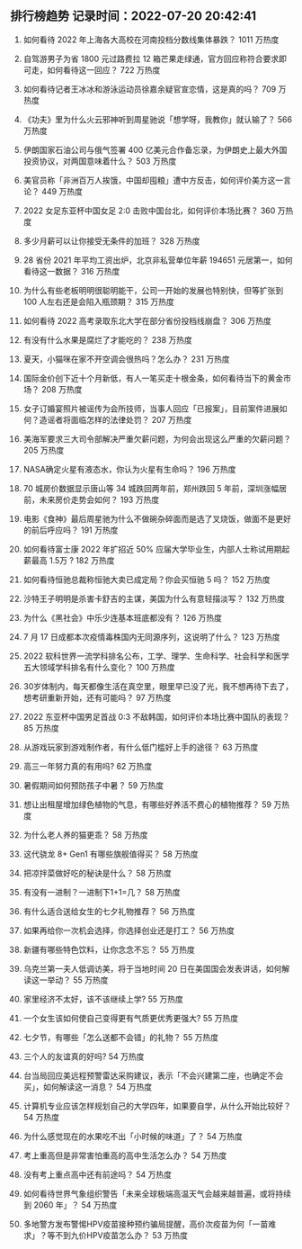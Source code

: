 
## 排行榜趋势 记录时间：2022-07-20 20:42:41
  
  1. 如何看待 2022 年上海各大高校在河南投档分数线集体暴跌？ 1011 万热度
    
  2. 自驾游男子为省 1800 元过路费拉 12 箱芒果走绿通，官方回应称符合要求即可走，如何看待这一回应？ 722 万热度
    
  3. 如何看待记者王冰冰和游泳运动员徐嘉余疑官宣恋情，这是真的吗？ 709 万热度
    
  4. 《功夫》里为什么火云邪神听到周星驰说「想学呀，我教你」就认输了？ 566 万热度
    
  5. 伊朗国家石油公司与俄气签署 400 亿美元合作备忘录，为伊朗史上最大外国投资协议，对两国意味着什么？ 503 万热度
    
  6. 美官员称「非洲百万人挨饿，中国却囤粮」遭中方反击，如何评价美方这一言论？ 449 万热度
    
  7. 2022 女足东亚杯中国女足 2:0 击败中国台北，如何评价本场比赛？ 360 万热度
    
  8. 多少月薪可以让你接受无条件的加班？ 328 万热度
    
  9. 28 省份 2021 年平均工资出炉，北京非私营单位年薪 194651 元居第一，如何看待这一数据？ 316 万热度
    
  10. 为什么有些老板明明很聪明能干，公司一开始的发展也特别快，但等扩张到 100 人左右还是会陷入瓶颈期？ 315 万热度
    
  11. 如何看待 2022 高考录取东北大学在部分省份投档线崩盘？ 306 万热度
    
  12. 有没有什么水果是腐烂了才能吃的？ 238 万热度
    
  13. 夏天，小猫咪在家不开空调会很热吗？怎么办？ 231 万热度
    
  14. 国际金价创下近十个月新低，有人一笔买走十根金条，如何看待当下的黄金市场？ 208 万热度
    
  15. 女子订婚宴照片被谣传为会所技师，当事人回应「已报案」，目前案件进展如何？造谣者将面临怎样的法律处罚？ 207 万热度
    
  16. 美海军要求三大司令部解决严重欠薪问题，为何会出现这么严重的欠薪问题？ 205 万热度
    
  17. NASA确定火星有液态水，你认为火星有生命吗？ 196 万热度
    
  18. 70 城房价数据显示唐山等 34 城跌回两年前，郑州跌回 5 年前，深圳涨幅居前，未来房价走势会如何？ 193 万热度
    
  19. 电影《食神》最后周星驰为什么不做碗杂碎面而是选了叉烧饭，做面不是更好的前后呼应吗？ 191 万热度
    
  20. 如何看待富士康 2022 年扩招近 50% 应届大学毕业生，内部人士称试用期起薪最高 1.5万 ? 182 万热度
    
  21. 如何看待恒驰总裁称恒驰大卖已成定局？你会买恒驰 5 吗？ 152 万热度
    
  22. 沙特王子明明是杀害卡舒吉的主谋，美国为什么有意轻描淡写？ 132 万热度
    
  23. 为什么《黑社会》中乐少连基本班底都没有？ 126 万热度
    
  24. 7 月 17 日成都本次疫情毒株国内无同源序列，这说明了什么？ 123 万热度
    
  25. 2022 软科世界一流学科排名公布，工学、理学、生命科学、社会科学和医学五大领域学科排名有什么变化？ 100 万热度
    
  26. 30岁体制内，每天都像生活在真空里，眼里早已没了光，我不想再待下去了，想考研重新开始，还有可能吗？ 97 万热度
    
  27. 2022 东亚杯中国男足首战 0:3 不敌韩国，如何评价本场比赛中国队的表现？ 85 万热度
    
  28. 从游戏玩家到游戏制作者，有什么低门槛好上手的途径？ 63 万热度
    
  29. 高三一年努力真的有用吗? 62 万热度
    
  30. 暑假期间如何预防孩子中暑？ 59 万热度
    
  31. 想让出租屋增加绿色植物的气息，有哪些好养活不费心的植物推荐？ 59 万热度
    
  32. 为什么老人养的猫更乖？ 58 万热度
    
  33. 这代骁龙 8+ Gen1 有哪些旗舰值得买？ 58 万热度
    
  34. 把凉拌菜做好吃的秘诀是什么？ 58 万热度
    
  35. 有没有一进制？一进制下1+1=几？ 58 万热度
    
  36. 有什么适合送给女生的七夕礼物推荐？ 56 万热度
    
  37. 如果再给你一次机会选择，你选择创业还是打工？ 56 万热度
    
  38. 新疆有哪些特色饮料，让你念念不忘？ 55 万热度
    
  39. 乌克兰第一夫人低调访美，将于当地时间 20 日在美国国会发表讲话，如何解读这一举动？ 55 万热度
    
  40. 家里经济不太好，该不该继续上学? 55 万热度
    
  41. 一个女生该如何使自己变得更有气质更优秀更强大? 55 万热度
    
  42. 七夕节，有哪些「怎么送都不会错」的礼物？ 55 万热度
    
  43. 三个人的友谊真的好吗? 54 万热度
    
  44. 台当局回应美远程预警雷达采购建议，表示「不会兴建第二座，也确定不会买」，如何解读这一消息？ 54 万热度
    
  45. 计算机专业应该怎样规划自己的大学四年，如果要自学，从什么开始比较好？ 54 万热度
    
  46. 为什么感觉现在的水果吃不出「小时候的味道」了？ 54 万热度
    
  47. 考上重高但是非常害怕重高的高中生活怎么办？ 54 万热度
    
  48. 没有考上重点高中还有前途吗？ 54 万热度
    
  49. 如何看待世界气象组织警告「未来全球极端高温天气会越来越普遍，或将持续到 2060 年」？ 54 万热度
    
  50. 多地警方发布警惕HPV疫苗接种预约骗局提醒，高价次疫苗为何「一苗难求」？等不到九价HPV疫苗怎么办？ 53 万热度
    